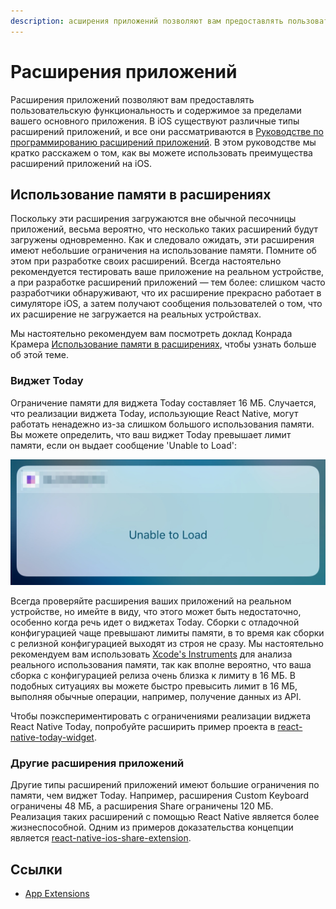 ```yaml
---
description: асширения приложений позволяют вам предоставлять пользовательскую функциональность и содержимое за пределами вашего основного приложения
---
```


# Расширения приложений

Расширения приложений позволяют вам предоставлять пользовательскую функциональность и содержимое за пределами вашего основного приложения. В iOS существуют различные типы расширений приложений, и все они рассматриваются в [Руководстве по программированию расширений приложений](https://developer.apple.com/library/content/documentation/General/Conceptual/ExtensibilityPG/index.html#//apple_ref/doc/uid/TP40014214-CH20-SW1). В этом руководстве мы кратко расскажем о том, как вы можете использовать преимущества расширений приложений на iOS.

## Использование памяти в расширениях

Поскольку эти расширения загружаются вне обычной песочницы приложений, весьма вероятно, что несколько таких расширений будут загружены одновременно. Как и следовало ожидать, эти расширения имеют небольшие ограничения на использование памяти. Помните об этом при разработке своих расширений. Всегда настоятельно рекомендуется тестировать ваше приложение на реальном устройстве, а при разработке расширений приложений — тем более: слишком часто разработчики обнаруживают, что их расширение прекрасно работает в симуляторе iOS, а затем получают сообщения пользователей о том, что их расширение не загружается на реальных устройствах.

Мы настоятельно рекомендуем вам посмотреть доклад Конрада Крамера [Использование памяти в расширениях](https://www.youtube.com/watch?v=GqXMqn6MXrM), чтобы узнать больше об этой теме.

### Виджет Today

Ограничение памяти для виджета Today составляет 16 МБ. Случается, что реализации виджета Today, использующие React Native, могут работать ненадежно из-за слишком большого использования памяти. Вы можете определить, что ваш виджет Today превышает лимит памяти, если он выдает сообщение 'Unable to Load':

![Виджет Today](TodayWidgetUnableToLoad.jpg)

Всегда проверяйте расширения ваших приложений на реальном устройстве, но имейте в виду, что этого может быть недостаточно, особенно когда речь идет о виджетах Today. Сборки с отладочной конфигурацией чаще превышают лимиты памяти, в то время как сборки с релизной конфигурацией выходят из строя не сразу. Мы настоятельно рекомендуем вам использовать [Xcode's Instruments](https://developer.apple.com/library/content/documentation/DeveloperTools/Conceptual/InstrumentsUserGuide/index.html) для анализа реального использования памяти, так как вполне вероятно, что ваша сборка с конфигурацией релиза очень близка к лимиту в 16 МБ. В подобных ситуациях вы можете быстро превысить лимит в 16 МБ, выполняя обычные операции, например, получение данных из API.

Чтобы поэкспериментировать с ограничениями реализации виджета React Native Today, попробуйте расширить пример проекта в [react-native-today-widget](https://github.com/matejkriz/react-native-today-widget/).

### Другие расширения приложений

Другие типы расширений приложений имеют большие ограничения по памяти, чем виджет Today. Например, расширения Custom Keyboard ограничены 48 МБ, а расширения Share ограничены 120 МБ. Реализация таких расширений с помощью React Native является более жизнеспособной. Одним из примеров доказательства концепции является [react-native-ios-share-extension](https://github.com/andrewsardone/react-native-ios-share-extension).

## Ссылки

-   [App Extensions](https://reactnative.dev/docs/app-extensions/)
